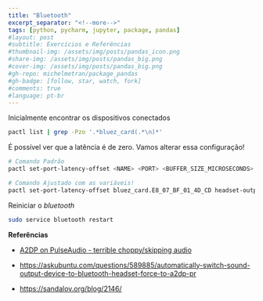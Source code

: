 ```yaml
---
title: "Bluetooth"
excerpt_separator: "<!--more-->"
tags: [python, pycharm, jupyter, package, pandas]
#layout: post
#subtitle: Exercícios e Referências
#thumbnail-img: /assets/img/posts/pandas_icon.png
#share-img: /assets/img/posts/pandas_big.png
#cover-img: /assets/img/posts/pandas_big.png
#gh-repo: michelmetran/package_pandas
#gh-badge: [follow, star, watch, fork]
#comments: true
#language: pt-br
---
```


Inicialmente encontrar os dispositivos conectados

```bash
pactl list | grep -Pzo '.*bluez_card(.*\n)*'
```

É possível ver que a latência é de zero. Vamos alterar essa configuração!

```bash
# Comando Padrão
pactl set-port-latency-offset <NAME> <PORT> <BUFFER_SIZE_MICROSECONDS>

# Comando Ajustado com as variáveis!
pactl set-port-latency-offset bluez_card.E8_07_BF_01_4D_CD headset-output 50000
```

Reiniciar o _bluetooth_

```bash
sudo service bluetooth restart
```

**Referências**

- [A2DP on PulseAudio - terrible choppy/skipping audio](https://askubuntu.com/questions/475987/a2dp-on-pulseaudio-terrible-choppy-skipping-audio)

- https://askubuntu.com/questions/589885/automatically-switch-sound-output-device-to-bluetooth-headset-force-to-a2dp-pr
- https://sandalov.org/blog/2146/
